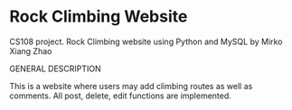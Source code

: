 # Rock Climbing Website
CS108 project. Rock Climbing website using Python and MySQL by Mirko Xiang Zhao

GENERAL DESCRIPTION

This is a website where users may add climbing routes as well as comments. All post, delete, edit functions are implemented.

